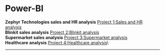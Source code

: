 # Power-BI
**Zephyr Technologies sales and HR analysis**
[Project 1:Sales and HR analysis](https://github.com/nafiya1236/data_analytics/blob/main/udemy%20course%20P.ipynb)\
**Blinkit sales analysis**
[Project 2:Blinkit analysis](https://github.com/nafiya1236/Power-BI/blob/main/blinkit%20projct.pbix)\
**Supermarket sales analysis**
[Project 3:Supermarket analysis](https://github.com/nafiya1236/data_analytics/blob/main/student%20performance%20ML.ipynb)\
**Healthcare analysis**
[Project 4:Healthcare analysis](https://github.com/nafiya1236/data_analytics/blob/main/student%20performance%20ML.ipynb)\
****
